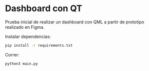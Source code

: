 # Dashboard con QT
Prueba inicial de realizar un dashboard con QML a partir de prototipo realizado en Figma.

Instalar dependencias:
``` bash
pip install -r requirements.txt
```

Correr:
``` bash
python3 main.py
```
